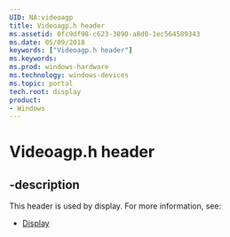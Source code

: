 ```yaml
---
UID: NA:videoagp
title: Videoagp.h header
ms.assetid: 0fc9df98-c623-3890-a8d0-1ec564589343
ms.date: 05/09/2018
keywords: ["Videoagp.h header"]
ms.keywords: 
ms.prod: windows-hardware
ms.technology: windows-devices
ms.topic: portal
tech.root: display
product:
- Windows
---
```


# Videoagp.h header


## -description


This header is used by display. For more information, see:

- [Display](../_display/index.md)
